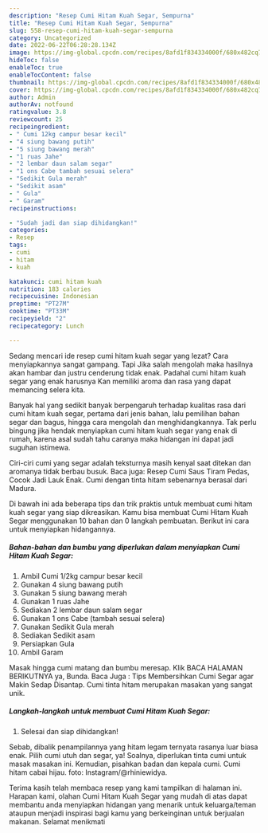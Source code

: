 ```yaml
---
description: "Resep Cumi Hitam Kuah Segar, Sempurna"
title: "Resep Cumi Hitam Kuah Segar, Sempurna"
slug: 558-resep-cumi-hitam-kuah-segar-sempurna
category: Uncategorized
date: 2022-06-22T06:28:28.134Z
image: https://img-global.cpcdn.com/recipes/8afd1f834334000f/680x482cq70/cumi-hitam-kuah-segar-foto-resep-utama.jpg
hideToc: false
enableToc: true
enableTocContent: false
thumbnail: https://img-global.cpcdn.com/recipes/8afd1f834334000f/680x482cq70/cumi-hitam-kuah-segar-foto-resep-utama.jpg
cover: https://img-global.cpcdn.com/recipes/8afd1f834334000f/680x482cq70/cumi-hitam-kuah-segar-foto-resep-utama.jpg
author: Admin
authorAv: notfound
ratingvalue: 3.8
reviewcount: 25
recipeingredient:
- " Cumi 12kg campur besar kecil"
- "4 siung bawang putih"
- "5 siung bawang merah"
- "1 ruas Jahe"
- "2 lembar daun salam segar"
- "1 ons Cabe tambah sesuai selera"
- "Sedikit Gula merah"
- "Sedikit asam"
- " Gula"
- " Garam"
recipeinstructions:

- "Sudah jadi dan siap dihidangkan!"
categories:
- Resep
tags:
- cumi
- hitam
- kuah

katakunci: cumi hitam kuah 
nutrition: 183 calories
recipecuisine: Indonesian
preptime: "PT27M"
cooktime: "PT33M"
recipeyield: "2"
recipecategory: Lunch

---
```



Sedang mencari ide resep cumi hitam kuah segar yang lezat? Cara menyiapkannya sangat gampang. Tapi Jika salah mengolah maka hasilnya akan hambar dan justru cenderung tidak enak. Padahal cumi hitam kuah segar yang enak harusnya Kan memiliki aroma dan rasa yang dapat memancing selera kita.


Banyak hal yang sedikit banyak berpengaruh terhadap kualitas rasa dari cumi hitam kuah segar, pertama dari jenis bahan, lalu pemilihan bahan segar dan bagus, hingga cara mengolah dan menghidangkannya. Tak perlu bingung jika hendak menyiapkan cumi hitam kuah segar yang enak di rumah, karena asal sudah tahu caranya maka hidangan ini dapat jadi suguhan istimewa.

Ciri-ciri cumi yang segar adalah teksturnya masih kenyal saat ditekan dan aromanya tidak berbau busuk. Baca juga: Resep Cumi Saus Tiram Pedas, Cocok Jadi Lauk Enak. Cumi dengan tinta hitam sebenarnya berasal dari Madura.


Di bawah ini ada beberapa tips dan trik praktis untuk membuat cumi hitam kuah segar yang siap dikreasikan. Kamu bisa membuat Cumi Hitam Kuah Segar menggunakan 10 bahan dan 0 langkah pembuatan. Berikut ini cara untuk menyiapkan hidangannya.

<!--inarticleads1-->

##### Bahan-bahan dan bumbu yang diperlukan dalam menyiapkan Cumi Hitam Kuah Segar:

1. Ambil  Cumi 1/2kg campur besar kecil
1. Gunakan 4 siung bawang putih
1. Gunakan 5 siung bawang merah
1. Gunakan 1 ruas Jahe
1. Sediakan 2 lembar daun salam segar
1. Gunakan 1 ons Cabe (tambah sesuai selera)
1. Gunakan Sedikit Gula merah
1. Sediakan Sedikit asam
1. Persiapkan  Gula
1. Ambil  Garam


Masak hingga cumi matang dan bumbu meresap. Klik BACA HALAMAN BERIKUTNYA ya, Bunda. Baca Juga : Tips Membersihkan Cumi Segar agar Makin Sedap Disantap. Cumi tinta hitam merupakan masakan yang sangat unik. 

<!--inarticleads2-->

##### Langkah-langkah untuk membuat Cumi Hitam Kuah Segar:


1. Selesai dan siap dihidangkan!

Sebab, dibalik penampilannya yang hitam legam ternyata rasanya luar biasa enak. Pilih cumi utuh dan segar, ya! Soalnya, diperlukan tinta cumi untuk masak masakan ini. Kemudian, pisahkan badan dan kepala cumi. Cumi hitam cabai hijau. foto: Instagram/@rhiniewidya. 

Terima kasih telah membaca resep yang kami tampilkan di halaman ini. Harapan kami, olahan Cumi Hitam Kuah Segar yang mudah di atas dapat membantu anda menyiapkan hidangan yang menarik untuk keluarga/teman ataupun menjadi inspirasi bagi kamu yang berkeinginan untuk berjualan makanan. Selamat menikmati
